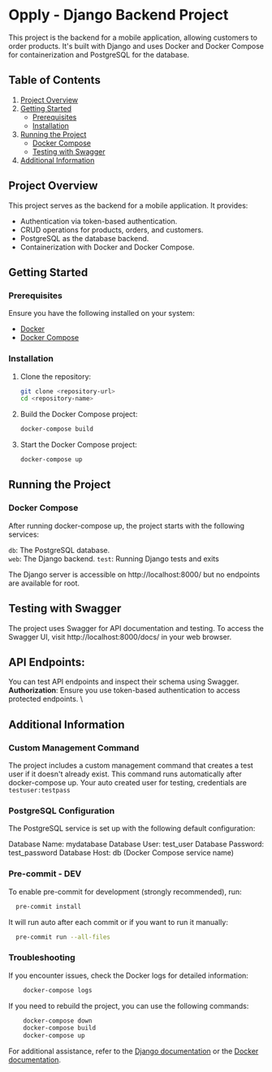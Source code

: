 # Opply - Django Backend Project

This project is the backend for a mobile application, allowing customers to order products. It's built with Django and uses Docker and Docker Compose for containerization and PostgreSQL for the database.

## Table of Contents
1. [Project Overview](#project-overview)
2. [Getting Started](#getting-started)
   - [Prerequisites](#prerequisites)
   - [Installation](#installation)
3. [Running the Project](#running-the-project)
   - [Docker Compose](#docker-compose)
   - [Testing with Swagger](#testing-with-swagger)
4. [Additional Information](#additional-information)

## Project Overview
This project serves as the backend for a mobile application. It provides:
- Authentication via token-based authentication.
- CRUD operations for products, orders, and customers.
- PostgreSQL as the database backend.
- Containerization with Docker and Docker Compose.

## Getting Started
### Prerequisites
Ensure you have the following installed on your system:
- [Docker](https://www.docker.com/products/docker-desktop)
- [Docker Compose](https://docs.docker.com/compose/install/)

### Installation
1. Clone the repository:
   ```bash
   git clone <repository-url>
   cd <repository-name>
   ```
2. Build the Docker Compose project:
   ```bash
   docker-compose build
   ```

3. Start the Docker Compose project:
   ```bash
   docker-compose up
   ```

## Running the Project

### Docker Compose
After running docker-compose up, the project starts with the following services:

`db`: The PostgreSQL database. \
`web`: The Django backend.
`test`: Running Django tests and exits

The Django server is accessible on http://localhost:8000/ but no endpoints are available for root.

## Testing with Swagger
The project uses Swagger for API documentation and testing. To access the Swagger UI, visit http://localhost:8000/docs/ in your web browser.

## API Endpoints:
You can test API endpoints and inspect their schema using Swagger. \
**Authorization**: Ensure you use token-based authentication to access protected endpoints. \

## Additional Information

### Custom Management Command
The project includes a custom management command that creates a test user if it doesn't already exist. This command runs automatically after docker-compose up.
Your auto created user for testing, credentials are `testuser:testpass`

### PostgreSQL Configuration
The PostgreSQL service is set up with the following default configuration:

Database Name: mydatabase
Database User: test_user
Database Password: test_password
Database Host: db (Docker Compose service name)

### Pre-commit - DEV
To enable pre-commit for development (strongly recommended), run:
```bash
  pre-commit install
```
It will run auto after each commit or if you want to run it manually:
```bash
  pre-commit run --all-files
```
### Troubleshooting
If you encounter issues, check the Docker logs for detailed information:
```bash
    docker-compose logs
```

If you need to rebuild the project, you can use the following commands:
```bash
    docker-compose down
    docker-compose build
    docker-compose up
```

For additional assistance, refer to the [Django documentation](https://docs.djangoproject.com/en/stable/) or the [Docker documentation](https://docs.docker.com/).
